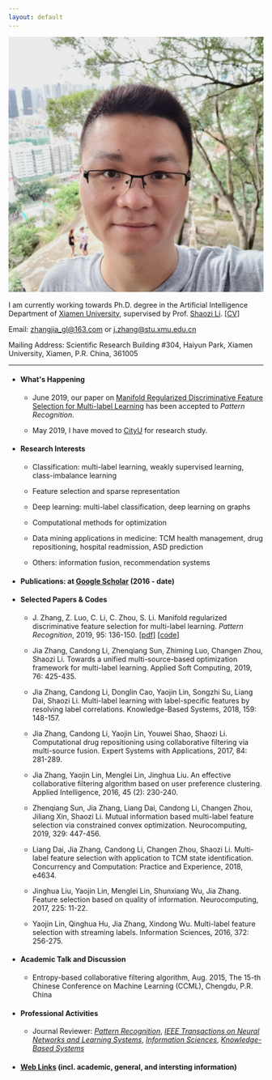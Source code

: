 ```yaml
---
layout: default
---
```


<img class="profile-picture" src="jiazhang.jpg">

I am currently working towards Ph.D. degree in the Artificial Intelligence Department of [Xiamen University](https://www.xmu.edu.cn/), supervised by Prof. [Shaozi Li](http://imt.xmu.edu.cn/szdw.html). [[CV](resume.pdf)]

Email: [zhangjia_gl@163.com](mailto:zhangjia_gl@163.com) or [j.zhang@stu.xmu.edu.cn](mailto:j.zhang@stu.xmu.edu.cn)

Mailing Address: Scientific Research Building #304, Haiyun Park, Xiamen University, Xiamen, P.R. China, 361005

---

* #### What's Happening

    * June 2019, our paper on [Manifold Regularized Discriminative Feature Selection for Multi-label Learning](https://www.sciencedirect.com/science/article/pii/S0031320319302341) has been accepted to *Pattern Recognition*.

    * May 2019, I have moved to [CityU](https://www.cityu.edu.hk/) for research study.

* #### Research Interests

    * Classification: multi-label learning, weakly supervised learning, class-imbalance learning

    * Feature selection and sparse representation

    * Deep learning: multi-label classification, deep learning on graphs 
    
    * Computational methods for optimization
    
    * Data mining applications in medicine: TCM health management, drug repositioning, hospital readmission, ASD prediction

    * Others: information fusion, recommendation systems

* #### Publications: at [Google Scholar](https://scholar.google.com.hk/citations?user=yBaTk-gAAAAJ&hl=en) (2016 - date)

* #### Selected Papers & Codes

   * J. Zhang, Z. Luo, C. Li, C. Zhou, S. Li. Manifold regularized discriminative feature selection for multi-label learning. *Pattern Recognition*, 2019, 95: 136-150. [[pdf](1-s2.0-S0031320319302341-main.pdf)] [[code](MDFS-master.zip)]

   * Jia Zhang, Candong Li, Zhenqiang Sun, Zhiming Luo, Changen Zhou, Shaozi Li. Towards a unified multi-source-based optimization framework for multi-label learning. Applied Soft Computing, 2019, 76: 425-435.
   
   * Jia Zhang, Candong Li, Donglin Cao, Yaojin Lin, Songzhi Su, Liang Dai, Shaozi Li. Multi-label learning with label-specific features by resolving label correlations. Knowledge-Based Systems, 2018, 159: 148-157.
   
   * Jia Zhang, Candong Li, Yaojin Lin, Youwei Shao, Shaozi Li. Computational drug repositioning using collaborative filtering via multi-source fusion. Expert Systems with Applications, 2017, 84: 281-289.
   
   * Jia Zhang, Yaojin Lin, Menglei Lin, Jinghua Liu. An effective collaborative filtering algorithm based on user preference clustering. Applied Intelligence, 2016, 45 (2): 230-240.
   
   * Zhenqiang Sun, Jia Zhang, Liang Dai, Candong Li, Changen Zhou, Jiliang Xin, Shaozi Li. Mutual information based multi-label feature selection via constrained convex optimization. Neurocomputing, 2019, 329: 447-456.
   
   * Liang Dai, Jia Zhang, Candong Li, Changen Zhou, Shaozi Li. Multi‐label feature selection with application to TCM state identification. Concurrency and Computation: Practice and Experience, 2018, e4634.
   
   * Jinghua Liu, Yaojin Lin, Menglei Lin, Shunxiang Wu, Jia Zhang. Feature selection based on quality of information. Neurocomputing, 2017, 225: 11-22.
   
   * Yaojin Lin, Qinghua Hu, Jia Zhang, Xindong Wu. Multi-label feature selection with streaming labels. Information Sciences, 2016, 372: 256-275.

* #### Academic Talk and Discussion

    * Entropy-based collaborative filtering algorithm, Aug. 2015, The 15-th Chinese Conference on Machine Learning (CCML), Chengdu, P.R. China

* #### Professional Activities

    * Journal Reviewer: [*Pattern Recognition*](https://www.journals.elsevier.com/pattern-recognition/), [*IEEE Transactions on Neural Networks and Learning Systems*](https://mc.manuscriptcentral.com/tnnls), [*Information Sciences*](https://www.journals.elsevier.com/information-sciences), [*Knowledge-Based Systems*](https://www.journals.elsevier.com/knowledge-based-systems)

* #### [Web Links](links) (incl. academic, general, and intersting information)

